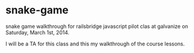 snake-game
==========

snake game walkthrough for railsbridge javascript pilot clas at galvanize on Saturday, March 1st, 2014.

I will be a TA for this class and this my walkthrough of the course lessons.
